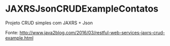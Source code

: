 # JAXRSJsonCRUDExampleContatos
Projeto CRUD simples com JAXRS + Json

Fonte: http://www.java2blog.com/2016/03/restful-web-services-jaxrs-crud-example.html


